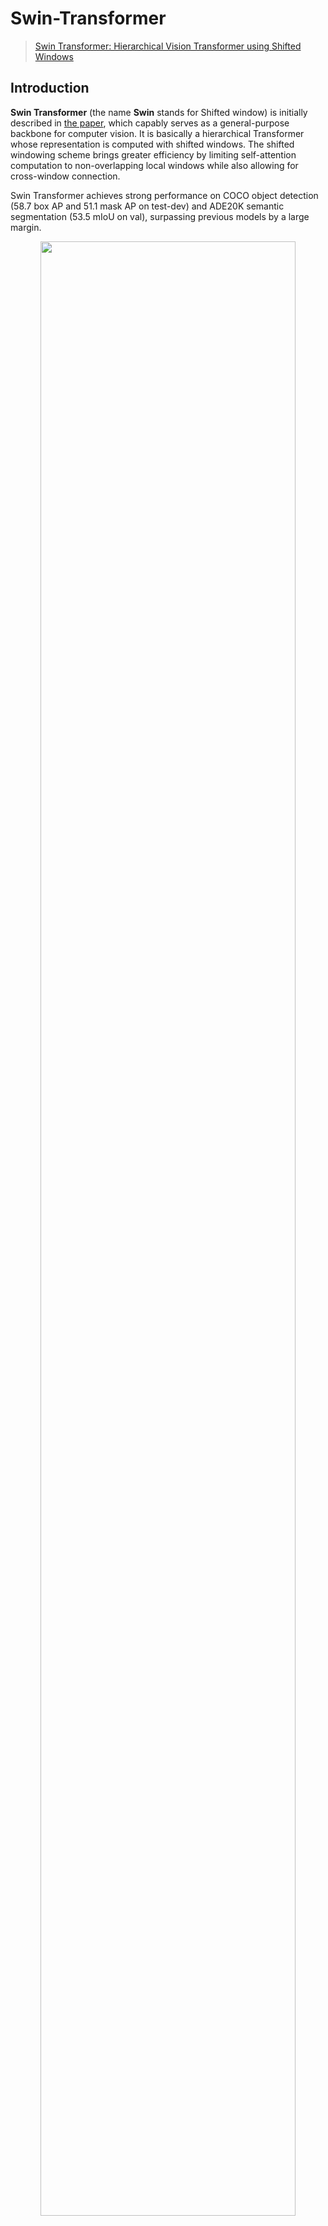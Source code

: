 # Swin-Transformer

> [Swin Transformer: Hierarchical Vision Transformer using Shifted Windows](https://arxiv.org/abs/2103.14030)

<!-- [ALGORITHM] -->

## Introduction

**Swin Transformer** (the name **Swin** stands for Shifted window) is initially described in [the paper](https://arxiv.org/pdf/2103.14030.pdf), which capably serves as a general-purpose backbone for computer vision. It is basically a hierarchical Transformer whose representation is computed with shifted windows. The shifted windowing scheme brings greater efficiency by limiting self-attention computation to non-overlapping local windows while also allowing for cross-window connection.

Swin Transformer achieves strong performance on COCO object detection (58.7 box AP and 51.1 mask AP on test-dev) and ADE20K semantic segmentation (53.5 mIoU on val), surpassing previous models by a large margin.

<div align=center>
<img src="https://user-images.githubusercontent.com/26739999/142576715-14668c6b-5cb8-4de8-ac51-419fae773c90.png" width="90%"/>
</div>

## Abstract

<details>

<summary>Show the paper's abstract</summary>

<br>
This paper presents a new vision Transformer, called Swin Transformer, that capably serves as a general-purpose backbone for computer vision. Challenges in adapting Transformer from language to vision arise from differences between the two domains, such as large variations in the scale of visual entities and the high resolution of pixels in images compared to words in text. To address these differences, we propose a hierarchical Transformer whose representation is computed with **Shifted windows**. The shifted windowing scheme brings greater efficiency by limiting self-attention computation to non-overlapping local windows while also allowing for cross-window connection. This hierarchical architecture has the flexibility to model at various scales and has linear computational complexity with respect to image size. These qualities of Swin Transformer make it compatible with a broad range of vision tasks, including image classification (87.3 top-1 accuracy on ImageNet-1K) and dense prediction tasks such as object detection (58.7 box AP and 51.1 mask AP on COCO test-dev) and semantic segmentation (53.5 mIoU on ADE20K val). Its performance surpasses the previous state-of-the-art by a large margin of +2.7 box AP and +2.6 mask AP on COCO, and +3.2 mIoU on ADE20K, demonstrating the potential of Transformer-based models as vision backbones. The hierarchical design and the shifted window approach also prove beneficial for all-MLP architectures.
</br>

</details>

## How to use it?

<!-- [TABS-BEGIN] -->

**Predict image**

```python
from mmpretrain import inference_model

predict = inference_model('swin-tiny_16xb64_in1k', 'demo/bird.JPEG')
print(predict['pred_class'])
print(predict['pred_score'])
```

**Use the model**

```python
import torch
from mmpretrain import get_model

model = get_model('swin-tiny_16xb64_in1k', pretrained=True)
inputs = torch.rand(1, 3, 224, 224)
out = model(inputs)
print(type(out))
# To extract features.
feats = model.extract_feat(inputs)
print(type(feats))
```

**Train/Test Command**

Prepare your dataset according to the [docs](https://mmpretrain.readthedocs.io/en/latest/user_guides/dataset_prepare.html#prepare-dataset).

Train:

```shell
python tools/train.py configs/swin_transformer/swin-tiny_16xb64_in1k.py
```

Test:

```shell
python tools/test.py configs/swin_transformer/swin-tiny_16xb64_in1k.py https://pub-ed9ed750ddcc469da251e2d1a2cea382.r2.dev/mmclassification/v0/swin-transformer/swin_tiny_224_b16x64_300e_imagenet_20210616_090925-66df6be6.pth
```

<!-- [TABS-END] -->

## Models and results

### Image Classification on ImageNet-1k

| Model                                      |   Pretrain   | Params (M) | Flops (G) | Top-1 (%) | Top-5 (%) |                  Config                   |                               Download                               |
| :----------------------------------------- | :----------: | :--------: | :-------: | :-------: | :-------: | :---------------------------------------: | :------------------------------------------------------------------: |
| `swin-tiny_16xb64_in1k`                    | From scratch |   28.29    |   4.36    |   81.18   |   95.61   |    [config](swin-tiny_16xb64_in1k.py)     | [model](https://pub-ed9ed750ddcc469da251e2d1a2cea382.r2.dev/mmclassification/v0/swin-transformer/swin_tiny_224_b16x64_300e_imagenet_20210616_090925-66df6be6.pth) \| [log](https://pub-ed9ed750ddcc469da251e2d1a2cea382.r2.dev/mmclassification/v0/swin-transformer/swin_tiny_224_b16x64_300e_imagenet_20210616_090925.json) |
| `swin-small_16xb64_in1k`                   | From scratch |   49.61    |   8.52    |   83.02   |   96.29   |    [config](swin-small_16xb64_in1k.py)    | [model](https://pub-ed9ed750ddcc469da251e2d1a2cea382.r2.dev/mmclassification/v0/swin-transformer/swin_small_224_b16x64_300e_imagenet_20210615_110219-7f9d988b.pth) \| [log](https://pub-ed9ed750ddcc469da251e2d1a2cea382.r2.dev/mmclassification/v0/swin-transformer/swin_small_224_b16x64_300e_imagenet_20210615_110219.json) |
| `swin-base_16xb64_in1k`                    | From scratch |   87.77    |   15.14   |   83.36   |   96.44   |    [config](swin-base_16xb64_in1k.py)     | [model](https://pub-ed9ed750ddcc469da251e2d1a2cea382.r2.dev/mmclassification/v0/swin-transformer/swin_base_224_b16x64_300e_imagenet_20210616_190742-93230b0d.pth) \| [log](https://pub-ed9ed750ddcc469da251e2d1a2cea382.r2.dev/mmclassification/v0/swin-transformer/swin_base_224_b16x64_300e_imagenet_20210616_190742.json) |
| `swin-tiny_3rdparty_in1k`\*                | From scratch |   28.29    |   4.36    |   81.18   |   95.52   |    [config](swin-tiny_16xb64_in1k.py)     | [model](https://pub-ed9ed750ddcc469da251e2d1a2cea382.r2.dev/mmclassification/v0/swin-transformer/convert/swin_tiny_patch4_window7_224-160bb0a5.pth) |
| `swin-small_3rdparty_in1k`\*               | From scratch |   49.61    |   8.52    |   83.21   |   96.25   |    [config](swin-small_16xb64_in1k.py)    | [model](https://pub-ed9ed750ddcc469da251e2d1a2cea382.r2.dev/mmclassification/v0/swin-transformer/convert/swin_small_patch4_window7_224-cc7a01c9.pth) |
| `swin-base_3rdparty_in1k`\*                | From scratch |   87.77    |   15.14   |   83.42   |   96.44   |    [config](swin-base_16xb64_in1k.py)     | [model](https://pub-ed9ed750ddcc469da251e2d1a2cea382.r2.dev/mmclassification/v0/swin-transformer/convert/swin_base_patch4_window7_224-4670dd19.pth) |
| `swin-base_3rdparty_in1k-384`\*            | From scratch |   87.90    |   44.49   |   84.49   |   96.95   | [config](swin-base_16xb64_in1k-384px.py)  | [model](https://pub-ed9ed750ddcc469da251e2d1a2cea382.r2.dev/mmclassification/v0/swin-transformer/convert/swin_base_patch4_window12_384-02c598a4.pth) |
| `swin-base_in21k-pre-3rdparty_in1k`\*      | From scratch |   87.77    |   15.14   |   85.16   |   97.50   |    [config](swin-base_16xb64_in1k.py)     | [model](https://pub-ed9ed750ddcc469da251e2d1a2cea382.r2.dev/mmclassification/v0/swin-transformer/convert/swin_base_patch4_window7_224_22kto1k-f967f799.pth) |
| `swin-base_in21k-pre-3rdparty_in1k-384`\*  | From scratch |   87.90    |   44.49   |   86.44   |   98.05   | [config](swin-base_16xb64_in1k-384px.py)  | [model](https://pub-ed9ed750ddcc469da251e2d1a2cea382.r2.dev/mmclassification/v0/swin-transformer/convert/swin_base_patch4_window12_384_22kto1k-d59b0d1d.pth) |
| `swin-large_in21k-pre-3rdparty_in1k`\*     | From scratch |   196.53   |   34.04   |   86.24   |   97.88   |    [config](swin-large_16xb64_in1k.py)    | [model](https://pub-ed9ed750ddcc469da251e2d1a2cea382.r2.dev/mmclassification/v0/swin-transformer/convert/swin_large_patch4_window7_224_22kto1k-5f0996db.pth) |
| `swin-large_in21k-pre-3rdparty_in1k-384`\* | From scratch |   196.74   |  100.04   |   87.25   |   98.25   | [config](swin-large_16xb64_in1k-384px.py) | [model](https://pub-ed9ed750ddcc469da251e2d1a2cea382.r2.dev/mmclassification/v0/swin-transformer/convert/swin_large_patch4_window12_384_22kto1k-0a40944b.pth) |

*Models with * are converted from the [official repo](https://github.com/microsoft/Swin-Transformer/blob/777f6c66604bb5579086c4447efe3620344d95a9/models/swin_transformer.py#L458). The config files of these models are only for inference. We haven't reproduce the training results.*

### Image Classification on CUB-200-2011

| Model                       |   Pretrain   | Params (M) | Flops (G) | Top-1 (%) |                 Config                 |                                            Download                                             |
| :-------------------------- | :----------: | :--------: | :-------: | :-------: | :------------------------------------: | :---------------------------------------------------------------------------------------------: |
| `swin-large_8xb8_cub-384px` | From scratch |   195.51   |  100.04   |   91.87   | [config](swin-large_8xb8_cub-384px.py) | [model](https://pub-ed9ed750ddcc469da251e2d1a2cea382.r2.dev/mmclassification/v0/swin-transformer/swin-large_8xb8_cub_384px_20220307-1bbaee6a.pth) \| [log](https://pub-ed9ed750ddcc469da251e2d1a2cea382.r2.dev/mmclassification/v0/swin-transformer/swin-large_8xb8_cub_384px_20220307-1bbaee6a.json) |

## Citation

```bibtex
@article{liu2021Swin,
  title={Swin Transformer: Hierarchical Vision Transformer using Shifted Windows},
  author={Liu, Ze and Lin, Yutong and Cao, Yue and Hu, Han and Wei, Yixuan and Zhang, Zheng and Lin, Stephen and Guo, Baining},
  journal={arXiv preprint arXiv:2103.14030},
  year={2021}
}
```
